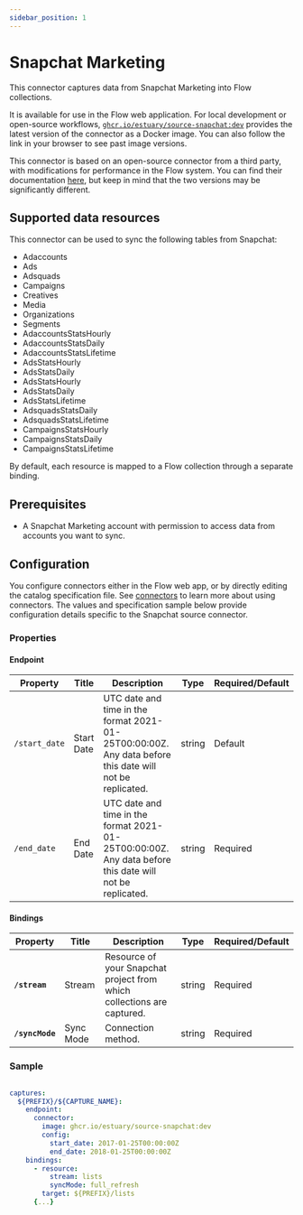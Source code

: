 ```yaml
---
sidebar_position: 1
---
```

# Snapchat Marketing

This connector captures data from Snapchat Marketing into Flow collections.

It is available for use in the Flow web application. For local development or open-source workflows, [`ghcr.io/estuary/source-snapchat:dev`](https://ghcr.io/estuary/source-snapchat:dev) provides the latest version of the connector as a Docker image. You can also follow the link in your browser to see past image versions.

This connector is based on an open-source connector from a third party, with modifications for performance in the Flow system.
You can find their documentation [here](https://docs.airbyte.com/integrations/sources/snapchat/),
but keep in mind that the two versions may be significantly different.

## Supported data resources

This connector can be used to sync the following tables from Snapchat:

* Adaccounts
* Ads
* Adsquads
* Campaigns
* Creatives
* Media
* Organizations
* Segments
* AdaccountsStatsHourly
* AdaccountsStatsDaily
* AdaccountsStatsLifetime
* AdsStatsHourly
* AdsStatsDaily
* AdsStatsHourly
* AdsStatsDaily
* AdsStatsLifetime
* AdsquadsStatsDaily
* AdsquadsStatsLifetime
* CampaignsStatsHourly
* CampaignsStatsDaily
* CampaignsStatsLifetime

By default, each resource is mapped to a Flow collection through a separate binding.

## Prerequisites

* A Snapchat Marketing account with permission to access data from accounts you want to sync.

## Configuration

You configure connectors either in the Flow web app, or by directly editing the catalog specification file.
See [connectors](../../../concepts/connectors.md#using-connectors) to learn more about using connectors. The values and specification sample below provide configuration details specific to the Snapchat source connector.

### Properties

#### Endpoint

| Property | Title | Description | Type | Required/Default |
|---|---|---|---|---|
| `/start_date` | Start Date | UTC date and time in the format 2021-01-25T00:00:00Z. Any data before this date will not be replicated. | string | Default |
| `/end_date` | End Date | UTC date and time in the format 2021-01-25T00:00:00Z. Any data before this date will not be replicated. | string | Required |

#### Bindings

| Property | Title | Description | Type | Required/Default |
|---|---|---|---|---|
| **`/stream`** | Stream | Resource of your Snapchat project from which collections are captured. | string | Required |
| **`/syncMode`** | Sync Mode | Connection method. | string | Required |

### Sample

```yaml

captures:
  ${PREFIX}/${CAPTURE_NAME}:
    endpoint:
      connector:
        image: ghcr.io/estuary/source-snapchat:dev
        config:
          start_date: 2017-01-25T00:00:00Z
          end_date: 2018-01-25T00:00:00Z
    bindings:
      - resource:
          stream: lists
          syncMode: full_refresh
        target: ${PREFIX}/lists
      {...}
```
